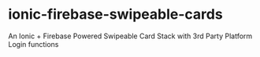# ionic-firebase-swipeable-cards
An Ionic + Firebase Powered Swipeable Card Stack with 3rd Party Platform Login functions 
